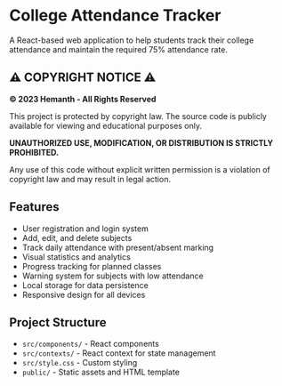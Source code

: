 # College Attendance Tracker

A React-based web application to help students track their college attendance and maintain the required 75% attendance rate.

## ⚠️ COPYRIGHT NOTICE ⚠️

**© 2023 Hemanth - All Rights Reserved**

This project is protected by copyright law. The source code is publicly available for viewing and educational purposes only.

**UNAUTHORIZED USE, MODIFICATION, OR DISTRIBUTION IS STRICTLY PROHIBITED.**

Any use of this code without explicit written permission is a violation of copyright law and may result in legal action.

## Features

- User registration and login system
- Add, edit, and delete subjects
- Track daily attendance with present/absent marking
- Visual statistics and analytics
- Progress tracking for planned classes
- Warning system for subjects with low attendance
- Local storage for data persistence
- Responsive design for all devices






## Project Structure

- `src/components/` - React components
- `src/contexts/` - React context for state management
- `src/style.css` - Custom styling
- `public/` - Static assets and HTML template 
